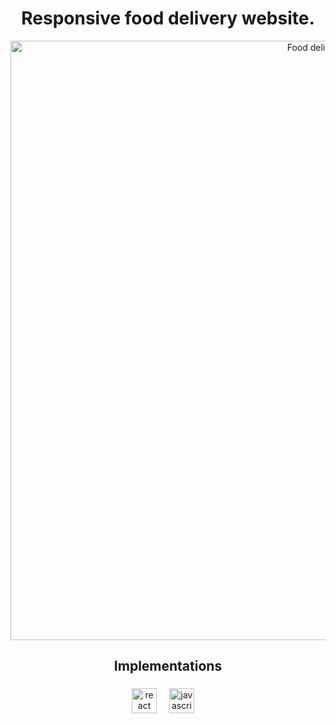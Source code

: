 <h1 align="Center">Responsive food delivery website.</h1>

<div align="center">
<img width="959" alt="Food delivery" src="https://github.com/user-attachments/assets/d3d92aa5-a6f8-494e-b84d-a3140b65066a">
</div>


###

<h2 align="center">Implementations</h2>

###

<div align="center">
  <img src="https://cdn.jsdelivr.net/gh/devicons/devicon/icons/react/react-original.svg" height="40" alt="react logo"  />
  <img width="12" />
  <img src="https://cdn.jsdelivr.net/gh/devicons/devicon/icons/javascript/javascript-original.svg" height="40" alt="javascript logo"  />
  <img width="12" />
</div>

###

